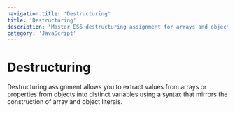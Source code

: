 ```yaml
---
navigation.title: 'Destructuring'
title: 'Destructuring'
description: 'Master ES6 destructuring assignment for arrays and objects, including default values, nested destructuring, and practical use cases.'
category: 'JavaScript'
---
```


# Destructuring

Destructuring assignment allows you to extract values from arrays or properties from objects into distinct variables using a syntax that mirrors the construction of array and object literals.
